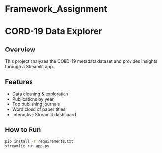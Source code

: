 # Framework_Assignment

# CORD-19 Data Explorer

## Overview
This project analyzes the CORD-19 metadata dataset and provides insights through a Streamlit app.

## Features
- Data cleaning & exploration
- Publications by year
- Top publishing journals
- Word cloud of paper titles
- Interactive Streamlit dashboard

## How to Run
```bash
pip install -r requirements.txt
streamlit run app.py
